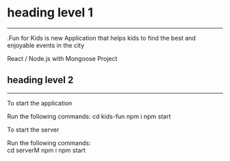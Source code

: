 # heading level 1
------------------

.Fun for Kids is new Application that helps kids to find the best and enjoyable events in the city 

React / Node.js with Mongoose Project

## heading level 2
--------------------

To start the application 
 
 Run the following commands:
   cd kids-fun
   npm i
   npm start 

To start the server

  Run the following commands:   
    cd serverM
    npm i
    npm start





